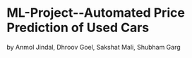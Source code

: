 # ML-Project--Automated Price Prediction of Used Cars
by Anmol Jindal, Dhroov Goel, Sakshat Mali, Shubham Garg
